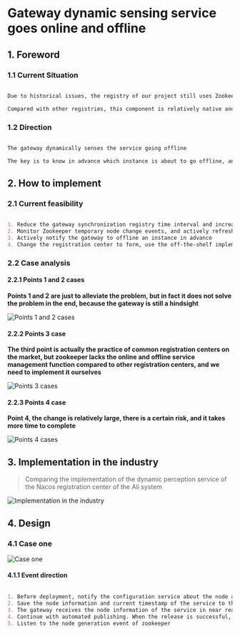 # Gateway dynamic sensing service goes online and offline

## 1. Foreword

### 1.1 Current Situation

```markdown

Due to historical issues, the registry of our project still uses Zookeeper

Compared with other registries, this component is relatively native and lacks operation and maintenance management, so it can only be implemented by itself

```

### 1.2 Direction

```markdown

The gateway dynamically senses the service going offline

The key is to know in advance which instance is about to go offline, and then route traffic to other instances in advance

```

## 2. How to implement

### 2.1 Current feasibility

```markdown

1. Reduce the gateway synchronization registry time interval and increase the instance cache synchronization frequency                difficulty level：★
2. Monitor Zookeeper temporary node change events, and actively refresh the instance cache                                            difficulty level：★★
3. Actively notify the gateway to offline an instance in advance                                                                      difficulty level：★★✰
4. Change the registration center to form, use the off-the-shelf implementation scheme                                                difficulty level：★★★✰

```

### 2.2 Case analysis

#### 2.2.1 Points 1 and 2 cases

**Points 1 and 2 are just to alleviate the problem, but in fact it does not solve the problem in the end, because the gateway is still a hindsight**

![Points 1 and 2 cases](../Material/image/Gateway%20dynamic%20sensing%20service%20goes%20online%20and%20offline%20—%20Points%201%20and%202%20cases%20analysis.png)

#### 2.2.2 Points 3 case

**The third point is actually the practice of common registration centers on the market, but zookeeper lacks the online and offline service management function compared to other registration centers, and we need to implement it ourselves**

![Points 3 cases](../Material/image/Gateway%20dynamic%20sensing%20service%20goes%20online%20and%20offline%20—%20Points%203%20case%20analysis.png)

#### 2.2.3 Points 4 case

**Point 4, the change is relatively large, there is a certain risk, and it takes more time to complete**

![Points 4 cases](../Material/image/Gateway%20dynamic%20sensing%20service%20goes%20online%20and%20offline%20—%20Points%204%20case%20analysis.png)

## 3. Implementation in the industry
> Comparing the implementation of the dynamic perception service of the Nacos registration center of the Ali system

![Implementation in the industry](../Material/image/Gateway%20dynamic%20sensing%20service%20goes%20online%20and%20offline%20—%20Implementation%20in%20the%20industry.png)

## 4. Design

### 4.1 Case one

![Case one](../Material/image/Gateway%20dynamic%20sensing%20service%20goes%20online%20and%20offline%20—%20Case%20one.png)

#### 4.1.1 Event direction

```markdown

1. Before deployment, notify the configuration service about the node about to be published, and then the publishing thread sleeps for 20 seconds
2. Save the node information and current timestamp of the service to the configuration center
3. The gateway receives the node information of the service in near real time, and performs traffic screening on the node
4. Continue with automated publishing. When the release is successful, the service will register the node information with Zookeeper
5. Listen to the node generation event of zookeeper

```
